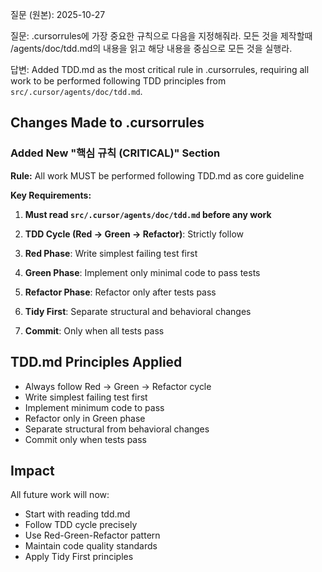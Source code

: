 질문 (원본):
2025-10-27

질문: .cursorrules에 가장 중요한 규칙으로 다음을 지정해줘라.
모든 것을 제작할때 /agents/doc/tdd.md의 내용을 읽고 해당 내용을 중심으로 모든 것을 실행라.

답변:
Added TDD.md as the most critical rule in .cursorrules, requiring all work to be performed following TDD principles from `src/.cursor/agents/doc/tdd.md`.

<!-- `src/.cursor/agents/doc/tdd.md`의 TDD 원칙을 따르도록 모든 작업을 수행하도록 .cursorrules에 가장 중요한 규칙으로 추가했습니다. -->

## Changes Made to .cursorrules
<!-- .cursorrules에 대한 변경 사항 -->

### Added New "핵심 규칙 (CRITICAL)" Section
<!-- 새로운 "핵심 규칙 (CRITICAL)" 섹션 추가 -->

**Rule:** All work MUST be performed following TDD.md as core guideline
<!-- 규칙: 모든 작업은 TDD.md를 핵심 가이드라인으로 따라야 합니다 -->

**Key Requirements:**
<!-- 주요 요구사항 -->
1. **Must read `src/.cursor/agents/doc/tdd.md` before any work**
<!-- 모든 작업 전에 `src/.cursor/agents/doc/tdd.md`를 읽어야 합니다 -->
2. **TDD Cycle (Red → Green → Refactor)**: Strictly follow
<!-- TDD 사이클 (Red → Green → Refactor): 엄격히 준수 -->
3. **Red Phase**: Write simplest failing test first
<!-- Red 단계: 가장 간단한 실패하는 테스트 먼저 작성 -->
4. **Green Phase**: Implement only minimal code to pass tests
<!-- Green 단계: 테스트를 통과하는 최소 코드만 구현 -->
5. **Refactor Phase**: Refactor only after tests pass
<!-- Refactor 단계: 테스트가 통과한 후에만 리팩토링 -->
6. **Tidy First**: Separate structural and behavioral changes
<!-- Tidy First: 구조적 변경과 기능적 변경 분리 -->
7. **Commit**: Only when all tests pass
<!-- 커밋: 모든 테스트가 통과한 후에만 -->

## TDD.md Principles Applied
<!-- 적용된 TDD.md 원칙 -->
- Always follow Red → Green → Refactor cycle
- Write simplest failing test first
- Implement minimum code to pass
- Refactor only in Green phase
- Separate structural from behavioral changes
- Commit only when tests pass

## Impact
<!-- 영향 -->
All future work will now:
- Start with reading tdd.md
- Follow TDD cycle precisely
- Use Red-Green-Refactor pattern
- Maintain code quality standards
- Apply Tidy First principles

